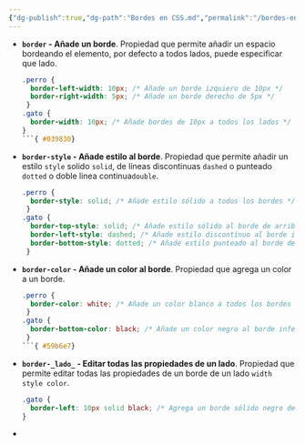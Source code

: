 ```yaml
---
{"dg-publish":true,"dg-path":"Bordes en CSS.md","permalink":"/bordes-en-css/","hide":true,"tags":["programation","CSS","publish","DVC/RWD/3"],"created":"2024-01-25T19:06","updated":"2023-12-02T13:41"}
---
```



[^1]: [[Responsive Web Disign/Responsive Web Disign\|Responsive Web Disign]] - Cap 3

- **`border` - Añade un borde**. Propiedad que permite añadir un espacio bordeando el elemento, por defecto a todos lados, puede especificar que lado.
   ```CSS 
   .perro {
     border-left-width: 10px; /* Añade un borde izquiero de 10px */
     border-right-width: 5px; /* Añade un borde derecho de 5px */
    }
   .gato {
     border-width: 10px; /* Añade bordes de 10px a todos los lados */
   }
   ```{ #039830}


- **`border-style` - Añade estilo al borde**. Propiedad que permite añadir un estilo `style` solido `solid`, de líneas discontinuas `dashed` o punteado `dotted` o doble linea continua`double`.
   ```CSS 
   .perro {
     border-style: solid; /* Añade estilo sólido a todos los bordes */
    }
   .gato {
     border-top-style: solid; /* Añade estilo sólido al borde de arriba */
     border-left-style: dashed; /* Añade estilo discontínuo al borde izquierdo */
     border-bottom-style: dotted; /* Añade estilo punteado al borde de abajo */
    }
   ```

- **`border-color` - Añade un color al borde**. Propiedad que agrega un color a un borde.
   ```CSS 
   .perro {
     border-color: white; /* Añade un color blanco a todos los bordes */
    }
   .gato {
     border-bottom-color: black; /* Añade un color negro al borde inferior */
    }
   ```{ #59b6e7}


- **`border-_lado_` - Editar todas las propiedades de un lado**. Propiedad que permite editar todas las propiedades de un borde de un lado `width style color`.
   ```CSS 
   .gato {
     border-left: 10px solid black; /* Agrega un borde sólido negro de 10px al lado izquierdo */
   }
   ```
- 